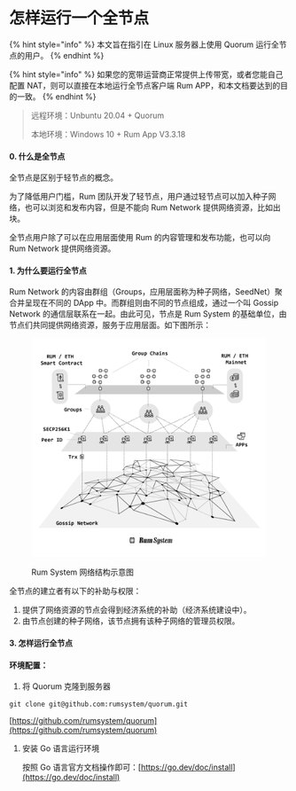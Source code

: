 # 怎样运行一个全节点

{% hint style="info" %}
本文旨在指引在 Linux 服务器上使用 Quorum 运行全节点的用户。&#x20;
{% endhint %}

{% hint style="info" %}
如果您的宽带运营商正常提供上传带宽，或者您能自己配置 NAT，则可以直接在本地运行全节点客户端 Rum APP，和本文档要达到的目的一致。
{% endhint %}



> 远程环境：Unbuntu 20.04 + Quorum
>
> 本地环境：Windows 10 + Rum App V3.3.18

#### 0. 什么是全节点

全节点是区别于轻节点的概念。

为了降低用户门槛，Rum 团队开发了轻节点，用户通过轻节点可以加入种子网络，也可以浏览和发布内容，但是不能向 Rum Network 提供网络资源，比如出块。

全节点用户除了可以在应用层面使用 Rum 的内容管理和发布功能，也可以向 Rum Network 提供网络资源。

#### 1. 为什么要运行全节点

Rum Network 的内容由群组（Groups，应用层面称为种子网络，SeedNet）聚合并呈现在不同的 DApp 中。而群组则由不同的节点组成，通过一个叫 Gossip Network 的通信层联系在一起。由此可见，节点是 Rum System 的基础单位，由节点们共同提供网络资源，服务于应用层面。如下图所示：

<figure><img src=".gitbook/assets/image (1).png" alt=""><figcaption><p>Rum System 网络结构示意图</p></figcaption></figure>

全节点的建立者有以下的补助与权限：

1. 提供了网络资源的节点会得到经济系统的补助（经济系统建设中）。
2. 由节点创建的种子网络，该节点拥有该种子网络的管理员权限。

#### 3. 怎样运行全节点

#### 环境配置：

1. 将 Quorum 克隆到服务器

```
git clone git@github.com:rumsystem/quorum.git
```



[https://github.com/rumsystem/quorum](https://github.com/rumsystem/quorum)

1.  安装 Go 语言运行环境

    按照 Go 语言官方文档操作即可：[https://go.dev/doc/install](https://go.dev/doc/install)

